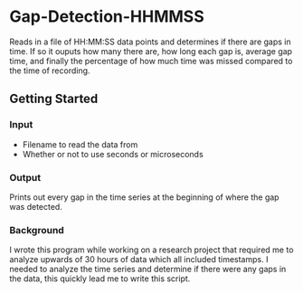 # Gap-Detection-HHMMSS
Reads in a file of HH:MM:SS data points and determines if there are gaps in time. If so it ouputs how many there are, 
how long each gap is, average gap time, and finally the percentage of how much time was missed compared to the
time of recording.

## Getting Started
### Input
 - Filename to read the data from
 - Whether or not to use seconds or microseconds
### Output
  Prints out every gap in the time series at the beginning of where the gap was detected.
 
### Background
I wrote this program while working on a research project that required me to analyze upwards of 30 hours of data which
all included timestamps. I needed to analyze the time series and determine if there were any gaps in the data, 
this quickly lead me to write this script.
